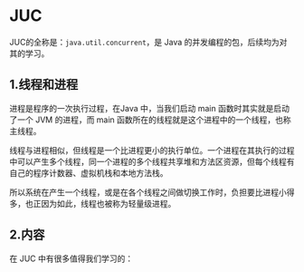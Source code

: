 # JUC

JUC的全称是：`java.util.concurrent`，是 Java 的并发编程的包，后续均为对其的学习。

## 1.线程和进程

进程是程序的一次执行过程，在Java 中，当我们启动 main 函数时其实就是启动了一个 JVM 的进程，而 main
函数所在的线程就是这个进程中的一个线程，也称主线程。

线程与进程相似，但线程是一个比进程更小的执行单位。一个进程在其执行的过程中可以产生多个线程，同一个进程的多个线程共享堆和方法区资源，但每个线程有自己的程序计数器、虚拟机栈和本地方法栈。

所以系统在产生一个线程，或是在各个线程之间做切换工作时，负担要比进程小得多，也正因为如此，线程也被称为轻量级进程。

## 2.内容

在 JUC 中有很多值得我们学习的：
